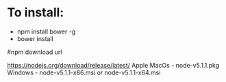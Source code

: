 # To install:

- npm install bower -g
- bower install

#npm download url

https://nodejs.org/download/release/latest/
Apple MacOs - node-v5.1.1.pkg
Windows - node-v5.1.1-x86.msi or node-v5.1.1-x64.msi